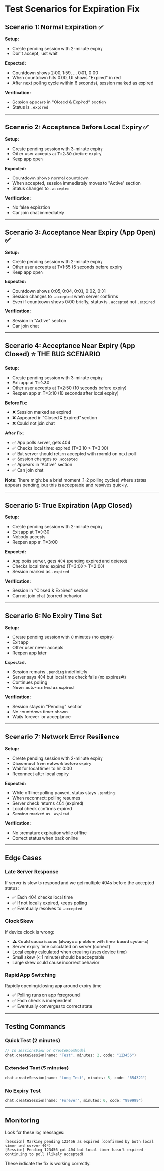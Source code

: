 # Test Scenarios for Expiration Fix

## Scenario 1: Normal Expiration ✅
**Setup:**
- Create pending session with 2-minute expiry
- Don't accept, just wait

**Expected:**
- Countdown shows 2:00, 1:59, ... 0:01, 0:00
- When countdown hits 0:00, UI shows "Expired" in red
- After next polling cycle (within 6 seconds), session marked as expired

**Verification:**
- Session appears in "Closed & Expired" section
- Status is `.expired`

---

## Scenario 2: Acceptance Before Local Expiry ✅
**Setup:**
- Create pending session with 3-minute expiry
- Other user accepts at T=2:30 (before expiry)
- Keep app open

**Expected:**
- Countdown shows normal countdown
- When accepted, session immediately moves to "Active" section
- Status changes to `.accepted`

**Verification:**
- No false expiration
- Can join chat immediately

---

## Scenario 3: Acceptance Near Expiry (App Open) ✅
**Setup:**
- Create pending session with 2-minute expiry
- Other user accepts at T=1:55 (5 seconds before expiry)
- Keep app open

**Expected:**
- Countdown shows 0:05, 0:04, 0:03, 0:02, 0:01
- Session changes to `.accepted` when server confirms
- Even if countdown shows 0:00 briefly, status is `.accepted` not `.expired`

**Verification:**
- Session in "Active" section
- Can join chat

---

## Scenario 4: Acceptance Near Expiry (App Closed) ⭐ **THE BUG SCENARIO**
**Setup:**
- Create pending session with 3-minute expiry
- Exit app at T=0:30
- Other user accepts at T=2:50 (10 seconds before expiry)
- Reopen app at T=3:10 (10 seconds after local expiry)

**Before Fix:**
- ❌ Session marked as expired
- ❌ Appeared in "Closed & Expired" section
- ❌ Could not join chat

**After Fix:**
- ✅ App polls server, gets 404
- ✅ Checks local time: expired (T=3:10 > T=3:00)
- ✅ But server should return accepted with roomId on next poll
- ✅ Session changes to `.accepted` 
- ✅ Appears in "Active" section
- ✅ Can join chat

**Note:** There might be a brief moment (1-2 polling cycles) where status appears pending, but this is acceptable and resolves quickly.

---

## Scenario 5: True Expiration (App Closed)
**Setup:**
- Create pending session with 2-minute expiry
- Exit app at T=0:30
- Nobody accepts
- Reopen app at T=3:00

**Expected:**
- App polls server, gets 404 (pending expired and deleted)
- Checks local time: expired (T=3:00 > T=2:00)
- Session marked as `.expired`

**Verification:**
- Session in "Closed & Expired" section
- Cannot join chat (correct behavior)

---

## Scenario 6: No Expiry Time Set
**Setup:**
- Create pending session with 0 minutes (no expiry)
- Exit app
- Other user never accepts
- Reopen app later

**Expected:**
- Session remains `.pending` indefinitely
- Server says 404 but local time check fails (no expiresAt)
- Continues polling
- Never auto-marked as expired

**Verification:**
- Session stays in "Pending" section
- No countdown timer shown
- Waits forever for acceptance

---

## Scenario 7: Network Error Resilience
**Setup:**
- Create pending session with 2-minute expiry
- Disconnect from network before expiry
- Wait for local timer to hit 0:00
- Reconnect after local expiry

**Expected:**
- While offline: polling paused, status stays `.pending`
- When reconnect: polling resumes
- Server check returns 404 (expired)
- Local check confirms expired
- Session marked as `.expired`

**Verification:**
- No premature expiration while offline
- Correct status when back online

---

## Edge Cases

### Late Server Response
If server is slow to respond and we get multiple 404s before the accepted status:
- ✅ Each 404 checks local time
- ✅ If not locally expired, keeps polling
- ✅ Eventually resolves to `.accepted`

### Clock Skew
If device clock is wrong:
- ⚠️ Could cause issues (always a problem with time-based systems)
- Server expiry time calculated on server (correct)
- Local expiry calculated when creating (uses device time)
- Small skew (< 1 minute) should be acceptable
- Large skew could cause incorrect behavior

### Rapid App Switching
Rapidly opening/closing app around expiry time:
- ✅ Polling runs on app foreground
- ✅ Each check is independent
- ✅ Eventually converges to correct state

---

## Testing Commands

### Quick Test (2 minutes)
```swift
// In SessionsView or CreateRoomModal
chat.createSession(name: "Test", minutes: 2, code: "123456")
```

### Extended Test (5 minutes)
```swift
chat.createSession(name: "Long Test", minutes: 5, code: "654321")
```

### No Expiry Test
```swift
chat.createSession(name: "Forever", minutes: 0, code: "999999")
```

---

## Monitoring

Look for these log messages:
```
[Session] Marking pending 123456 as expired (confirmed by both local timer and server 404)
[Session] Pending 123456 got 404 but local timer hasn't expired - continuing to poll (likely accepted)
```

These indicate the fix is working correctly.

